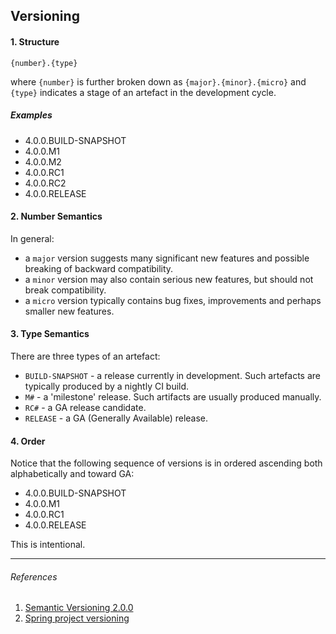 ## Versioning

#### 1. Structure

`{number}.{type}`

where `{number}` is further broken down as `{major}.{minor}.{micro}` and `{type}` indicates a stage of an artefact in the development cycle.

##### Examples

 * 4.0.0.BUILD-SNAPSHOT
 * 4.0.0.M1
 * 4.0.0.M2
 * 4.0.0.RC1
 * 4.0.0.RC2
 * 4.0.0.RELEASE

#### 2. Number Semantics

In general:

 * a `major` version suggests many significant new features and possible breaking of backward compatibility.
 * a `minor` version may also contain serious new features, but should not break compatibility.
 * a `micro` version typically contains bug fixes, improvements and perhaps smaller new features.

#### 3. Type Semantics

There are three types of an artefact:

 * `BUILD-SNAPSHOT` - a release currently in development. Such artefacts are typically produced by a nightly CI build.
 * `M#` - a 'milestone' release. Such artifacts are usually produced manually.
 * `RC#` - a GA release candidate.
 * `RELEASE` - a GA (Generally Available) release.

#### 4. Order

Notice that the following sequence of versions is in ordered ascending both alphabetically and toward GA:

 * 4.0.0.BUILD-SNAPSHOT
 * 4.0.0.M1
 * 4.0.0.RC1
 * 4.0.0.RELEASE

This is intentional.

___

###### References

 1. [Semantic Versioning 2.0.0](http://semver.org/)
 2. [Spring project versioning](https://github.com/spring-projects/spring-build-gradle/wiki/Spring-project-versioning)
